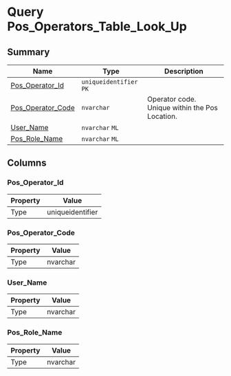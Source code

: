 # Query Pos_Operators_Table_Look_Up


## Summary

| Name | Type | Description |
| - | - | --- |
|[Pos_Operator_Id](#pos_operator_id)|`uniqueidentifier` `PK`||
|[Pos_Operator_Code](#pos_operator_code)|`nvarchar` |Operator code. Unique within the Pos Location.|
|[User_Name](#user_name)|`nvarchar` `ML`||
|[Pos_Role_Name](#pos_role_name)|`nvarchar` `ML`||

## Columns

### Pos_Operator_Id

| Property | Value |
| - | - |
|Type|uniqueidentifier|

### Pos_Operator_Code

| Property | Value |
| - | - |
|Type|nvarchar|

### User_Name

| Property | Value |
| - | - |
|Type|nvarchar|

### Pos_Role_Name

| Property | Value |
| - | - |
|Type|nvarchar|


